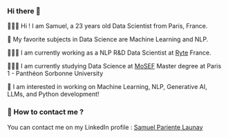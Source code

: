 ### Hi there 👋

🙋🏻‍♂️ Hi ! I am Samuel, a 23 years old Data Scientist from Paris, France. 

🔎 My favorite subjects in Data Science are Machine Learning and NLP.

🧑🏻‍💻 I am currently working as a NLP R&D Data Scientist at [Ryte](https://ryte.ai/) France.

👨🏻‍🎓 I am currently studying Data Science at [MoSEF](https://formations.pantheonsorbonne.fr/fr/catalogue-des-formations/master-M/master-econometrie-statistiques-KBURDRPJ/master-parcours-modelisations-statistiques-economiques-et-financieres-mosef-formation-initiale-et-apprentissage-KBURDRT5.html) Master degree at Paris 1 - Panthéon Sorbonne University

👀 I am interested in working on Machine Learning, NLP, Generative AI, LLMs, and Python development!

### 📧 How to contact me ?

You can contact me on my LinkedIn profile : [Samuel Pariente Launay](https://www.linkedin.com/in/samuel-launay/)

